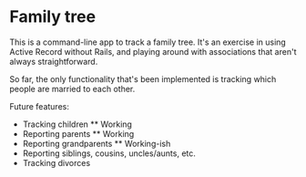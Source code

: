 # Family tree

This is a command-line app to track a family tree. It's an exercise in using Active Record without Rails, and playing around with associations that aren't always straightforward.

So far, the only functionality that's been implemented is tracking which people are married to each other.

Future features:

* Tracking children ** Working
* Reporting parents ** Working
* Reporting grandparents ** Working-ish
* Reporting siblings, cousins, uncles/aunts, etc.
* Tracking divorces
